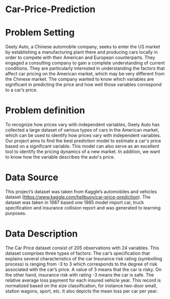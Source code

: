 # Car-Price-Prediction

# Problem Setting
Geely Auto, a Chinese automobile company, seeks to enter the US market by establishing a manufacturing plant there and producing cars locally in order to compete with their American and European counterparts. They engaged a consulting company to gain a complete understanding of current conditions. They are particularly interested in understanding the factors that affect car pricing on the American market, which may be very different from the Chinese market. The company wanted to know which variables are significant in predicting the price and how well those variables correspond to a car’s price.

# Problem definition
To recognize how prices vary with independent variables, Geely Auto has collected a large dataset of various types of cars in the American market, which can be used to identify how prices vary with independent variables. Our project aims to find the best prediction model to estimate a car's price based on a significant variable. This model can also serve as an excellent tool to identify the pricing dynamics of a new market. In addition, we want to know how the variable describes the auto's price.

# Data Source 
This project’s dataset was taken from Kaggle’s automobiles and vehicles dataset (https://www.kaggle.com/hellbuoy/car-price-prediction). The dataset was taken in 1987 based one 1985 model import car, truck specification and insurance collision report and was generated to learning purposes. 

# Data Description 

The Car Price dataset consist of 205 observations with 24 variables. This dataset comprises three types of factors: 
The car’s specification that explains several characteristics of the car 
Insurance risk rating (symbolling process) is ranging from -3 to 3 which corresponds to the degree of risk associated with the car’s price. A value of 3 means that the car is risky. On the other hand, insurance risk with rating -3 means the car is safe. 
The relative average loss payment for each insured vehicle year. This record is normalized based on the size classification, for instance two-door small, station wagons, sport, etc. It also depicts the mean loss per car per year.
